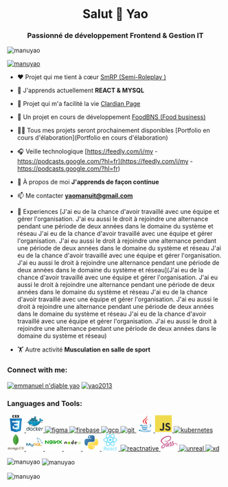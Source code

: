 <h1 align="center">Salut 👋 Yao</h1>
<h3 align="center">Passionné de développement Frontend & Gestion IT</h3>

<p align="left"> <img src="https://komarev.com/ghpvc/?username=manuyao&label=Profile%20views&color=0e75b6&style=flat" alt="manuyao" /> </p>

<p align="left"> <a href="https://github.com/ryo-ma/github-profile-trophy"><img src="https://github-profile-trophy.vercel.app/?username=manuyao" alt="manuyao" /></a> </p>

- ❤️ Projet qui me tient à cœur [SmRP (Semi-Roleplay )](https://github.com/ManuYao/SmRP)

- 🌱 J'apprends actuellement **REACT & MYSQL**

- 💼 Projet qui m'a facilité la vie [Clardian Page](https://github.com/ManuYao/ClardianLunchPage)

- 🤝 Un projet en cours de développement [FoodBNS (Food business)](https://github.com/ManuYao/FoodBNS)

- 👨‍💻 Tous mes projets seront prochainement disponibles [Portfolio en cours d'élaboration](Portfolio en cours d'élaboration)

- 🎧 Veille technologique [https://feedly.com/i/my - https://podcasts.google.com/?hl=fr](https://feedly.com/i/my - https://podcasts.google.com/?hl=fr)

- 💬 À propos de moi **J'apprends de façon continue**

- 📫 Me contacter **yaomanuit@gmail.com**

- 📄 Experiences [J'ai eu de la chance d'avoir travaillé avec une équipe et gérer l'organisation. J'ai eu aussi le droit à rejoindre une alternance pendant une période de deux années dans le domaine du système et réseau J'ai eu de la chance d'avoir travaillé avec une équipe et gérer l'organisation. J'ai eu aussi le droit à rejoindre une alternance pendant une période de deux années dans le domaine du système et réseau J'ai eu de la chance d'avoir travaillé avec une équipe et gérer l'organisation. J'ai eu aussi le droit à rejoindre une alternance pendant une période de deux années dans le domaine du système et réseau](J'ai eu de la chance d'avoir travaillé avec une équipe et gérer l'organisation. J'ai eu aussi le droit à rejoindre une alternance pendant une période de deux années dans le domaine du système et réseau J'ai eu de la chance d'avoir travaillé avec une équipe et gérer l'organisation. J'ai eu aussi le droit à rejoindre une alternance pendant une période de deux années dans le domaine du système et réseau J'ai eu de la chance d'avoir travaillé avec une équipe et gérer l'organisation. J'ai eu aussi le droit à rejoindre une alternance pendant une période de deux années dans le domaine du système et réseau)

- 🏋 Autre activité **Musculation en salle de sport**

<h3 align="left">Connect with me:</h3>
<p align="left">
<a href="https://linkedin.com/in/emmanuel n'djable yao" target="blank"><img align="center" src="https://raw.githubusercontent.com/rahuldkjain/github-profile-readme-generator/master/src/images/icons/Social/linked-in-alt.svg" alt="emmanuel n'djable yao" height="30" width="40" /></a>
<a href="https://discord.gg/yao2013" target="blank"><img align="center" src="https://raw.githubusercontent.com/rahuldkjain/github-profile-readme-generator/master/src/images/icons/Social/discord.svg" alt="yao2013" height="30" width="40" /></a>
</p>

<h3 align="left">Languages and Tools:</h3>
<p align="left"> <a href="https://www.w3schools.com/css/" target="_blank" rel="noreferrer"> <img src="https://raw.githubusercontent.com/devicons/devicon/master/icons/css3/css3-original-wordmark.svg" alt="css3" width="40" height="40"/> </a> <a href="https://www.docker.com/" target="_blank" rel="noreferrer"> <img src="https://raw.githubusercontent.com/devicons/devicon/master/icons/docker/docker-original-wordmark.svg" alt="docker" width="40" height="40"/> </a> <a href="https://www.figma.com/" target="_blank" rel="noreferrer"> <img src="https://www.vectorlogo.zone/logos/figma/figma-icon.svg" alt="figma" width="40" height="40"/> </a> <a href="https://firebase.google.com/" target="_blank" rel="noreferrer"> <img src="https://www.vectorlogo.zone/logos/firebase/firebase-icon.svg" alt="firebase" width="40" height="40"/> </a> <a href="https://cloud.google.com" target="_blank" rel="noreferrer"> <img src="https://www.vectorlogo.zone/logos/google_cloud/google_cloud-icon.svg" alt="gcp" width="40" height="40"/> </a> <a href="https://git-scm.com/" target="_blank" rel="noreferrer"> <img src="https://www.vectorlogo.zone/logos/git-scm/git-scm-icon.svg" alt="git" width="40" height="40"/> </a> <a href="https://www.java.com" target="_blank" rel="noreferrer"> <img src="https://raw.githubusercontent.com/devicons/devicon/master/icons/java/java-original.svg" alt="java" width="40" height="40"/> </a> <a href="https://developer.mozilla.org/en-US/docs/Web/JavaScript" target="_blank" rel="noreferrer"> <img src="https://raw.githubusercontent.com/devicons/devicon/master/icons/javascript/javascript-original.svg" alt="javascript" width="40" height="40"/> </a> <a href="https://kubernetes.io" target="_blank" rel="noreferrer"> <img src="https://www.vectorlogo.zone/logos/kubernetes/kubernetes-icon.svg" alt="kubernetes" width="40" height="40"/> </a> <a href="https://www.mongodb.com/" target="_blank" rel="noreferrer"> <img src="https://raw.githubusercontent.com/devicons/devicon/master/icons/mongodb/mongodb-original-wordmark.svg" alt="mongodb" width="40" height="40"/> </a> <a href="https://www.mysql.com/" target="_blank" rel="noreferrer"> <img src="https://raw.githubusercontent.com/devicons/devicon/master/icons/mysql/mysql-original-wordmark.svg" alt="mysql" width="40" height="40"/> </a> <a href="https://www.nginx.com" target="_blank" rel="noreferrer"> <img src="https://raw.githubusercontent.com/devicons/devicon/master/icons/nginx/nginx-original.svg" alt="nginx" width="40" height="40"/> </a> <a href="https://nodejs.org" target="_blank" rel="noreferrer"> <img src="https://raw.githubusercontent.com/devicons/devicon/master/icons/nodejs/nodejs-original-wordmark.svg" alt="nodejs" width="40" height="40"/> </a> <a href="https://www.python.org" target="_blank" rel="noreferrer"> <img src="https://raw.githubusercontent.com/devicons/devicon/master/icons/python/python-original.svg" alt="python" width="40" height="40"/> </a> <a href="https://reactjs.org/" target="_blank" rel="noreferrer"> <img src="https://raw.githubusercontent.com/devicons/devicon/master/icons/react/react-original-wordmark.svg" alt="react" width="40" height="40"/> </a> <a href="https://reactnative.dev/" target="_blank" rel="noreferrer"> <img src="https://reactnative.dev/img/header_logo.svg" alt="reactnative" width="40" height="40"/> </a> <a href="https://sass-lang.com" target="_blank" rel="noreferrer"> <img src="https://raw.githubusercontent.com/devicons/devicon/master/icons/sass/sass-original.svg" alt="sass" width="40" height="40"/> </a> <a href="https://unrealengine.com/" target="_blank" rel="noreferrer"> <img src="https://raw.githubusercontent.com/kenangundogan/fontisto/036b7eca71aab1bef8e6a0518f7329f13ed62f6b/icons/svg/brand/unreal-engine.svg" alt="unreal" width="40" height="40"/> </a> <a href="https://www.adobe.com/products/xd.html" target="_blank" rel="noreferrer"> <img src="https://cdn.worldvectorlogo.com/logos/adobe-xd.svg" alt="xd" width="40" height="40"/> </a> </p>

<p><img align="left" src="https://github-readme-stats.vercel.app/api/top-langs?username=manuyao&show_icons=true&locale=en&layout=compact" alt="manuyao" /></p>

<p>&nbsp;<img align="center" src="https://github-readme-stats.vercel.app/api?username=manuyao&show_icons=true&locale=en" alt="manuyao" /></p>

<p><img align="center" src="https://github-readme-streak-stats.herokuapp.com/?user=manuyao&" alt="manuyao" /></p>
